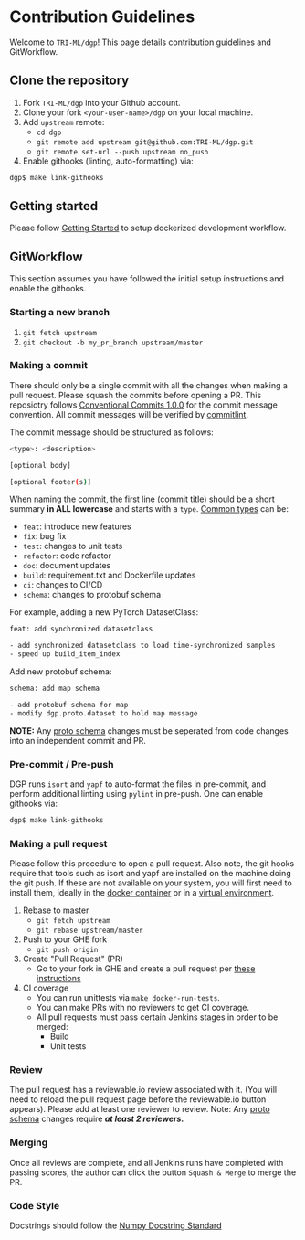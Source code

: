 # Contribution Guidelines


Welcome to `TRI-ML/dgp`! This page details contribution guidelines and GitWorkflow.

## Clone the repository

1. Fork `TRI-ML/dgp` into your Github account.
2. Clone your fork `<your-user-name>/dgp` on your local machine.
3. Add `upstream` remote:
   * `cd dgp`
   * `git remote add upstream git@github.com:TRI-ML/dgp.git`
   * `git remote set-url --push upstream no_push`
4. Enable githooks (linting, auto-formatting) via:

```sh
dgp$ make link-githooks
```

## Getting started

Please follow [Getting Started](GETTING_STARTED.md) to setup dockerized development workflow.

## GitWorkflow

This section assumes you have followed the initial setup instructions and enable the githooks.

### Starting a new branch
1. `git fetch upstream`
2. `git checkout -b my_pr_branch upstream/master`

### Making a commit
There should only be a single commit with all the changes when making a pull request. Please squash the commits before opening a PR.
This reposiotry follows [Conventional Commits 1.0.0](https://www.conventionalcommits.org/en/v1.0.0/) for the commit message convention. All commit messages will be verified by [commitlint](https://github.com/conventional-changelog/commitlint).

The commit message should be structured as follows:
```sh
<type>: <description>

[optional body]

[optional footer(s)]
```

When naming the commit, the first line (commit title) should be a short summary **in ALL lowercase** and starts with a `type`. [Common types](https://github.com/conventional-changelog/commitlint/tree/master/@commitlint/config-conventional#type-enum) can be:

- `feat`: introduce new features
- `fix`: bug fix
- `test`: changes to unit tests
- `refactor`: code refactor
- `doc`: document updates
- `build`: requirement.txt and Dockerfile updates
- `ci`: changes to CI/CD
- `schema`: changes to protobuf schema

For example, adding a new PyTorch DatasetClass:
```sh
feat: add synchronized datasetclass

- add synchronized datasetclass to load time-synchronized samples
- speed up build_item_index
```

Add new protobuf schema:
```sh
schema: add map schema

- add protobuf schema for map
- modify dgp.proto.dataset to hold map message
```

**NOTE:** Any [proto schema](../dgp/proto) changes must be seperated from code changes into an independent commit and PR.

### Pre-commit / Pre-push
DGP runs `isort` and `yapf` to auto-format the files in pre-commit, and perform additional linting using `pylint` in pre-push. One can enable githooks via:
```sh
dgp$ make link-githooks
```

### Making a pull request

Please follow this procedure to open a pull request. Also note, the git hooks require that tools such as isort and yapf are installed on the machine doing the git push. If these are not available on your system, you will first need to install them, ideally in the [docker container](GETTING_STARTED.md#markdown-develop-within-docker) or in a [virtual environment](VIRTUAL_ENV.md).

1. Rebase to master
   * `git fetch upstream`
   * `git rebase upstream/master`
2. Push to your GHE fork
   * `git push origin`
3. Create "Pull Request" (PR)
   * Go to your fork in GHE and create a pull request per [these instructions](https://docs.github.com/en/github/collaborating-with-issues-and-pull-requests/creating-a-pull-request)
4. CI coverage
   * You can run unittests via `make docker-run-tests`.
   * You can make PRs with no reviewers to get CI coverage.
   * All pull requests must pass certain Jenkins stages in order to be merged:
     * Build
     * Unit tests

### Review
The pull request has a reviewable.io review associated with it. (You will need to reload the pull request page before the reviewable.io button appears). Please add at least one reviewer to review.
Note: Any [proto schema](../dgp/proto) changes require _**at least 2 reviewers.**_

### Merging
Once all reviews are complete, and all Jenkins runs have completed with passing scores, the author can click the button `Squash & Merge` to merge the PR.

### Code Style
Docstrings should follow the [Numpy Docstring Standard](https://numpydoc.readthedocs.io/en/latest/format.html#docstring-standard)